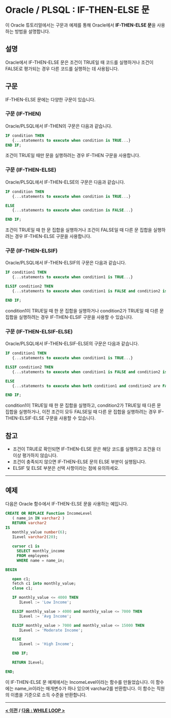 # Oracle / PLSQL : IF-THEN-ELSE 문

이 Oracle 튜토리얼에서는 구문과 예제를 통해 Oracle에서 **IF-THEN-ELSE 문**을 사용하는 방법을 설명합니다.

## 설명
Oracle에서 IF-THEN-ELSE 문은 조건이 TRUE일 때 코드를 실행하거나 조건이 FALSE로 평가되는 경우 다른 코드를 실행하는 데 사용됩니다.

## 구문
IF-THEN-ELSE 문에는 다양한 구문이 있습니다.

### 구문 (IF-THEN)
Oracle/PLSQL에서 IF-THEN의 구문은 다음과 같습니다.
```sql
IF condition THEN
   {...statements to execute when condition is TRUE...}
END IF;
```
조건이 TRUE일 때만 문을 실행하려는 경우 IF-THEN 구문을 사용합니다.

### 구문 (IF-THEN-ELSE)
Oracle/PLSQL에서 IF-THEN-ELSE의 구문은 다음과 같습니다.
```sql
IF condition THEN
   {...statements to execute when condition is TRUE...}

ELSE
   {...statements to execute when condition is FALSE...}

END IF;
```
조건이 TRUE일 때 한 문 집합을 실행하거나 조건이 FALSE일 때 다른 문 집합을 실행하려는 경우 IF-THEN-ELSE 구문을 사용합니다.

### 구문 (IF-THEN-ELSIF)
Oracle/PLSQL에서 IF-THEN-ELSIF의 구문은 다음과 같습니다.
```sql
IF condition1 THEN
   {...statements to execute when condition1 is TRUE...}

ELSIF condition2 THEN
   {...statements to execute when condition1 is FALSE and condition2 is TRUE...}

END IF;
```
condition1이 TRUE일 때 한 문 집합을 실행하거나 condition2가 TRUE일 때 다른 문 집합을 실행하려는 경우 IF-THEN-ELSIF 구문을 사용할 수 있습니다.

### 구문 (IF-THEN-ELSIF-ELSE)
Oracle/PLSQL에서 IF-THEN-ELSIF-ELSE의 구문은 다음과 같습니다.
```sql
IF condition1 THEN
   {...statements to execute when condition1 is TRUE...}

ELSIF condition2 THEN
   {...statements to execute when condition1 is FALSE and condition2 is TRUE...}

ELSE
   {...statements to execute when both condition1 and condition2 are FALSE...}

END IF;
```
condition1이 TRUE일 때 한 문 집합을 실행하고, condition2가 TRUE일 때 다른 문 집합을 실행하거나, 이전 조건이 모두 FALSE일 때 다른 문 집합을 실행하려는 경우 IF-THEN-ELSIF-ELSE 구문을 사용할 수 있습니다.

## 참고
- 조건이 TRUE로 확인되면 IF-THEN-ELSE 문은 해당 코드를 실행하고 조건을 더 이상 평가하지 않습니다.
- 조건이 충족되지 않으면 IF-THEN-ELSE 문의 ELSE 부분이 실행됩니다.
- ELSIF 및 ELSE 부분은 선택 사항이라는 점에 유의하세요.

---
## 예제
다음은 Oracle 함수에서 IF-THEN-ELSE 문을 사용하는 예입니다.
```sql
CREATE OR REPLACE Function IncomeLevel
   ( name_in IN varchar2 )
   RETURN varchar2
IS
   monthly_value number(6);
   ILevel varchar2(20);

   cursor c1 is
     SELECT monthly_income
     FROM employees
     WHERE name = name_in;

BEGIN

   open c1;
   fetch c1 into monthly_value;
   close c1;

   IF monthly_value <= 4000 THEN
      ILevel := 'Low Income';

   ELSIF monthly_value > 4000 and monthly_value <= 7000 THEN
      ILevel := 'Avg Income';

   ELSIF monthly_value > 7000 and monthly_value <= 15000 THEN
      ILevel := 'Moderate Income';

   ELSE
      ILevel := 'High Income';

   END IF;

   RETURN ILevel;

END;
```
이 IF-THEN-ELSE 문 예제에서는 IncomeLevel이라는 함수를 만들었습니다. 이 함수에는 name_in이라는 매개변수가 하나 있으며 varchar2를 반환합니다. 이 함수는 직원의 이름을 기준으로 소득 수준을 반환합니다.

---
**[< 이전](Procedures.md) / [다음 : WHILE LOOP >](WHILE_LOOP.md)**